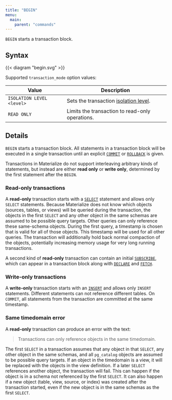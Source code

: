 ```yaml
---
title: "BEGIN"
menu:
  main:
    parent: "commands"
---
```


`BEGIN` starts a transaction block.

## Syntax

{{< diagram "begin.svg" >}}

Supported `transaction_mode` option values:

Value | Description
------|----------
`ISOLATION LEVEL <level>` | Sets the transaction [isolation level](/overview/isolation-level).
`READ ONLY` | Limits the transaction to read-only operations.

## Details

`BEGIN` starts a transaction block.
All statements in a transaction block will be executed in a single transaction until an explicit [`COMMIT`](/sql/commit) or [`ROLLBACK`](/sql/rollback) is given.

Transactions in Materialize do not support interleaving arbitrary kinds of statements, but instead are either **read only** or **write only**, determined by the first statement after the `BEGIN`.

### Read-only transactions

A **read-only** transaction starts with a [`SELECT`](/sql/select) statement and allows only `SELECT` statements.
Because Materialize does not know which objects (sources, tables, or views) will be queried during the transaction, the objects in the first `SELECT` and any other object in the same schemas are assumed to be possible query targets.
Other queries can only reference these same-schema objects.
During the first query, a timestamp is chosen that is valid for all of those objects.
This timestamp will be used for all other queries.
The transaction will additionally hold back normal compaction of the objects, potentially increasing memory usage for very long running transactions.

A second kind of **read-only** transaction can contain an initial [`SUBSCRIBE`](/sql/subscribe), which can appear in a transaction block along with [`DECLARE`](/sql/declare) and [`FETCH`](/sql/fetch).

### Write-only transactions

A **write-only** transaction starts with an [`INSERT`](/sql/insert) and allows only `INSERT` statements.
Different statements can not reference different tables.
On `COMMIT`, all statements from the transaction are committed at the same timestamp.

### Same timedomain error

A **read-only** transaction can produce an error with the text:

> Transactions can only reference objects in the same timedomain.

The first `SELECT` in a transaction assumes that any object in that `SELECT`, any other object in the same schemas, and all `pg_catalog` objects are assumed to be possible query targets.
If an object in the timedomain is a view, it will be replaced with the objects in the view definition.
If a later `SELECT` references another object, the transaction will fail.
This can happen if the object is in a schema not referenced by the first `SELECT`.
It can also happen if a new object (table, view, source, or index) was created after the transaction started, even if the new object is in the same schemas as the first `SELECT`.
